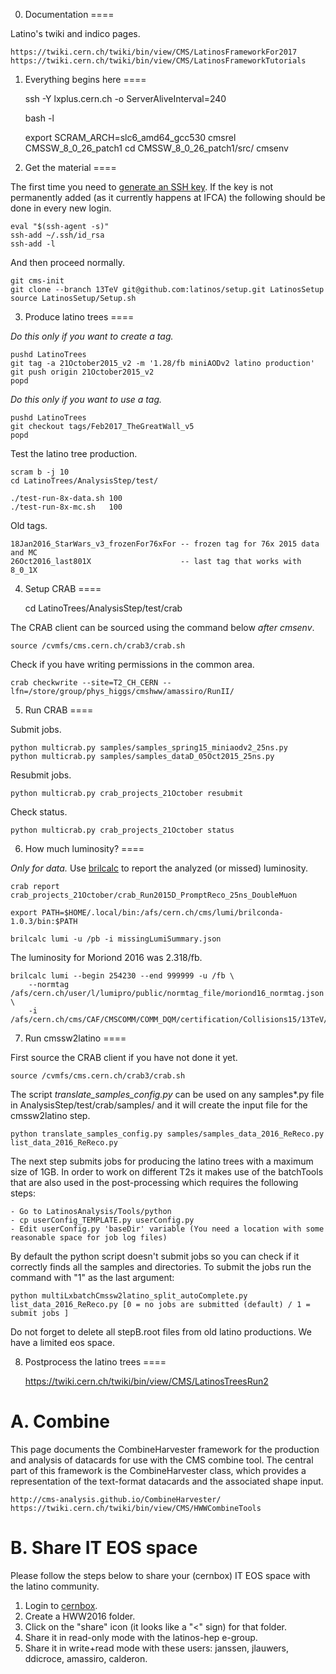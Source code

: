 0. Documentation
====

Latino's twiki and indico pages.

    https://twiki.cern.ch/twiki/bin/view/CMS/LatinosFrameworkFor2017
    https://twiki.cern.ch/twiki/bin/view/CMS/LatinosFrameworkTutorials


1. Everything begins here
====

    ssh -Y lxplus.cern.ch -o ServerAliveInterval=240

    bash -l

    export SCRAM_ARCH=slc6_amd64_gcc530
    cmsrel CMSSW_8_0_26_patch1
    cd CMSSW_8_0_26_patch1/src/
    cmsenv


2. Get the material
====

The first time you need to [generate an SSH key](https://help.github.com/articles/generating-an-ssh-key/). If the key is not permanently added (as it currently happens at IFCA) the following should be done in every new login.

    eval "$(ssh-agent -s)"
    ssh-add ~/.ssh/id_rsa
    ssh-add -l
    
And then proceed normally.

    git cms-init
    git clone --branch 13TeV git@github.com:latinos/setup.git LatinosSetup
    source LatinosSetup/Setup.sh


3. Produce latino trees
====

*Do this only if you want to create a tag.*

    pushd LatinoTrees
    git tag -a 21October2015_v2 -m '1.28/fb miniAODv2 latino production'
    git push origin 21October2015_v2
    popd

*Do this only if you want to use a tag.*

    pushd LatinoTrees
    git checkout tags/Feb2017_TheGreatWall_v5
    popd

Test the latino tree production.

    scram b -j 10
    cd LatinoTrees/AnalysisStep/test/

    ./test-run-8x-data.sh 100
    ./test-run-8x-mc.sh   100

Old tags.

    18Jan2016_StarWars_v3_frozenFor76xFor -- frozen tag for 76x 2015 data and MC
    26Oct2016_last801X                    -- last tag that works with 8_0_1X


4. Setup CRAB
====

    cd LatinoTrees/AnalysisStep/test/crab

The CRAB client can be sourced using the command below *after cmsenv*.

    source /cvmfs/cms.cern.ch/crab3/crab.sh

Check if you have writing permissions in the common area.

    crab checkwrite --site=T2_CH_CERN --lfn=/store/group/phys_higgs/cmshww/amassiro/RunII/


5. Run CRAB
====

Submit jobs.

    python multicrab.py samples/samples_spring15_miniaodv2_25ns.py
    python multicrab.py samples/samples_dataD_05Oct2015_25ns.py

Resubmit jobs.

    python multicrab.py crab_projects_21October resubmit

Check status.
    
    python multicrab.py crab_projects_21October status


6. How much luminosity?
====

*Only for data.* Use [brilcalc](http://cms-service-lumi.web.cern.ch/cms-service-lumi/brilwsdoc.html) to report the analyzed (or missed) luminosity.

    crab report crab_projects_21October/crab_Run2015D_PromptReco_25ns_DoubleMuon

    export PATH=$HOME/.local/bin:/afs/cern.ch/cms/lumi/brilconda-1.0.3/bin:$PATH

    brilcalc lumi -u /pb -i missingLumiSummary.json

The luminosity for Moriond 2016 was 2.318/fb.

    brilcalc lumi --begin 254230 --end 999999 -u /fb \
        --normtag /afs/cern.ch/user/l/lumipro/public/normtag_file/moriond16_normtag.json \
        -i /afs/cern.ch/cms/CAF/CMSCOMM/COMM_DQM/certification/Collisions15/13TeV/Reprocessing/Cert_13TeV_16Dec2015ReReco_Collisions15_25ns_JSON.txt


7. Run cmssw2latino
====

First source the CRAB client if you have not done it yet.

    source /cvmfs/cms.cern.ch/crab3/crab.sh

The script *translate_samples_config.py* can be used on any samples*.py file in AnalysisStep/test/crab/samples/ and it will create the input file for the cmssw2latino step.

    python translate_samples_config.py samples/samples_data_2016_ReReco.py list_data_2016_ReReco.py

The next step submits jobs for producing the latino trees with a maximum size of 1GB. In order to work on different T2s it makes use of the batchTools that are also used in the post-processing which requires the following steps:

    - Go to LatinosAnalysis/Tools/python
    - cp userConfig_TEMPLATE.py userConfig.py
    - Edit userConfig.py 'baseDir' variable (You need a location with some reasonable space for job log files) 

By default the python script doesn't submit jobs so you can check if it correctly finds all the samples and directories. To submit the jobs run the command with "1" as the last argument:

    python multiLxbatchCmssw2latino_split_autoComplete.py list_data_2016_ReReco.py [0 = no jobs are submitted (default) / 1 = submit jobs ]

Do not forget to delete all stepB.root files from old latino productions. We have a limited eos space.


8. Postprocess the latino trees
====

    https://twiki.cern.ch/twiki/bin/view/CMS/LatinosTreesRun2


A. Combine
====

This page documents the CombineHarvester framework for the production and
analysis of datacards for use with the CMS combine tool. The central part of
this framework is the CombineHarvester class, which provides a representation
of the text-format datacards and the associated shape input.

    http://cms-analysis.github.io/CombineHarvester/
    https://twiki.cern.ch/twiki/bin/view/CMS/HWWCombineTools


B. Share IT EOS space
====

Please follow the steps below to share your (cernbox) IT EOS space with the latino community.

1. Login to [cernbox](cernbox.cern.ch).
2. Create a HWW2016 folder.
3. Click on the "share" icon (it looks like a "<" sign) for that folder.
4. Share it in read-only mode with the latinos-hep e-group.
5. Share it in write+read mode with these users: janssen, jlauwers, ddicroce, amassiro, calderon.
